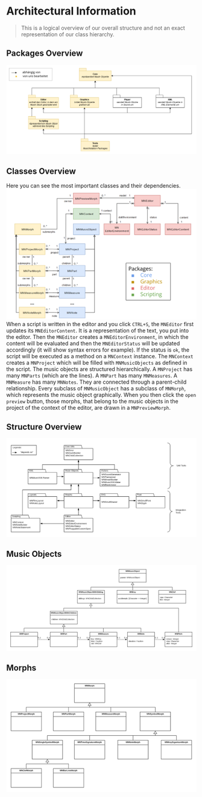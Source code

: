 # Architectural Information

> This is a logical overview of our overall structure and not an exact representation of our class hierarchy.

## Packages Overview
![packages overview](images/packages.png)

## Classes Overview
Here you can see the most important classes and their dependencies. 
![classes overview](images/classes.png)  
When a script is written in the editor and you click `CTRL+S`, the `MNEditor` first updates its `MNEditorContent`. It is a representation of the text, you put into the editor. Then the `MNEditor` creates a `MNEditorEnvironment`, in which the content will be evaluated and then the `MNEditorStatus` will be updated accordingly (it will show syntax errors for example). If the status is `ok`, the script will be executed as a method on a `MNContext` instance. The `MNContext` creates a `MNProject` which will be filled with `MNMusicObjects` as defined in the script. The music objects are structured hierarchically. A `MNProject` has many `MNParts` (which are the lines). A `MNPart` has many `MNMeasures`. A `MNMeasure` has many `MNNotes`. They are connected through a parent-child relationship.
Every subclass of `MNMusicObject` has a subclass of `MNMorph`, which represents the music object graphically. When you then click the `open preview` button, those morphs, that belong to the music objects in the project of the context of the editor, are drawn in a `MNPreviewMorph`.

## Structure Overview
![structure overview](images/structure-overview.png)


## Music Objects 
![music objects](images/music-objects.png)


## Morphs
![morphs](images/morph-structure.png)

